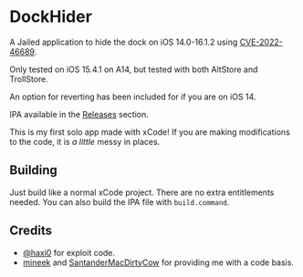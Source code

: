 # DockHider
A Jailed application to hide the dock on iOS 14.0-16.1.2 using [CVE-2022-46689](https://support.apple.com/en-us/HT213530).

Only tested on iOS 15.4.1 on A14, but tested with both AltStore and TrollStore.

An option for reverting has been included for if you are on iOS 14.

IPA available in the [Releases](https://github.com/leminlimez/DockHider/releases) section.

This is my first solo app made with xCode! If you are making modifications to the code, it is *a little* messy in places.

## Building
Just build like a normal xCode project. There are no extra entitlements needed. You can also build the IPA file with `build.command`.

## Credits
- [@haxi0](https://twitter.com/haxi0sm) for exploit code.
- [mineek](https://twitter.com/mineekdev) and [SantanderMacDirtyCow](https://github.com/mineek/SantanderMacDirtyCow) for providing me with a code basis.
